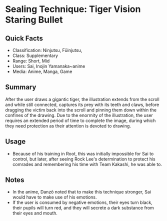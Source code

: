 # Sealing Technique: Tiger Vision Staring Bullet

## Quick Facts
- Classification: Ninjutsu, Fūinjutsu,
- Class: Supplementary
- Range: Short, Mid
- Users: Sai, Inojin Yamanaka~anime
- Media: Anime, Manga, Game

## Summary
After the user draws a gigantic tiger, the illustration extends from the scroll and while still connected, captures its prey with its teeth and claws, before dragging the victim back into the scroll and pinning them down within the confines of the drawing. Due to the enormity of the illustration, the user requires an extended period of time to complete the image, during which they need protection as their attention is devoted to drawing.

## Usage
- Because of his training in Root, this was initially impossible for Sai to control, but later, after seeing Rock Lee's determination to protect his comrades and remembering his time with Team Kakashi, he was able to.

## Notes
- In the anime, Danzō noted that to make this technique stronger, Sai would have to make use of his emotions.
- If the user is consumed by negative emotions, their eyes turn black, their pupils will turn red, and they will secrete a dark substance from their eyes and mouth.
